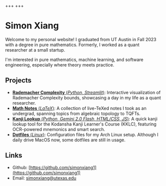 +++
+++

# Simon Xiang

Welcome to my personal website! I graduated from UT Austin in Fall 2023 with a degree in pure mathematics. Formerly, I worked as a quant researcher at a small startup.

I'm interested in pure mathematics, machine learning, and software engineering, especially where theory meets practice.

## Projects
- [**Rademacher Complexity** (*Python, Streamlit*)](https://rademacher-complexity.streamlit.app/): Interactive visualization of Rademacher Complexity bounds, showcasing a day in my life as a quant researcher.
- [**Math Notes** (*LaTeX*)](https://github.com/simonxiang1/math_notes): A collection of live-TeXed notes I took as an undergrad, spanning topics from algebraic topology to TQFTs.
- [**Kanji Lookup** (*Python, Gemini 2.0 Flash, HTML/CSS, JS*)](https://kanji.simonxiang.xyz): A quick kanji lookup tool for the Kodansha Kanji Learner's Course (KKLC), featuring OCR-powered mnemonics and smart search.
- [**Dotfiles** (*Linux*)](https://github.com/simonxiang1/dotfiles): Configuration files for my Arch Linux setup. Although I daily drive MacOS now, some dotfiles are still in usage.


## Links

- Github: [https://github.com/simonxiang1](https://github.com/simonxiang1)
- Email: [simonxiang@utexas.edu](mailto:simonxiang@utexas.edu)
